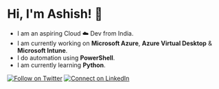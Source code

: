 
# Hi, I'm Ashish! 👋

- I am an aspiring Cloud ☁️ Dev from India.
- I am currently working on <b>Microsoft Azure</b>, <b>Azure Virtual Desktop</b> & <b>Microsoft Intune</b>.
- I do automation using <b>PowerShell</b>.
- I am currently learning <b>Python</b>.
  
[![Follow on Twitter](https://img.shields.io/badge/Follow-%231DA1F2?style=for-the-badge&logo=twitter&logoColor=white)](https://twitter.com/ashisharya65)
[![Connect on LinkedIn](https://img.shields.io/badge/connect-%230077B5.svg?&style=for-the-badge&logo=linkedin)](https://www.linkedin.com/in/ashisharya65/)
